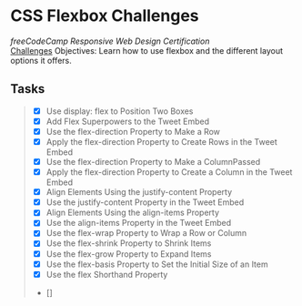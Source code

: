 # CSS Flexbox Challenges
_freeCodeCamp Responsive Web Design Certification_\
[Challenges](https://www.freecodecamp.org/learn/responsive-web-design/css-flexbox/)
Objectives: Learn how to use flexbox and the different layout options it offers.

## Tasks
> - [x] Use display: flex to Position Two Boxes
> - [x] Add Flex Superpowers to the Tweet Embed
> - [x] Use the flex-direction Property to Make a Row
> - [x] Apply the flex-direction Property to Create Rows in the Tweet Embed
> - [x] Use the flex-direction Property to Make a ColumnPassed
> - [x] Apply the flex-direction Property to Create a Column in the Tweet Embed
> - [x] Align Elements Using the justify-content Property
> - [x] Use the justify-content Property in the Tweet Embed
> - [x] Align Elements Using the align-items Property
> - [x] Use the align-items Property in the Tweet Embed
> - [x] Use the flex-wrap Property to Wrap a Row or Column
> - [x] Use the flex-shrink Property to Shrink Items
> - [x] Use the flex-grow Property to Expand Items
> - [x] Use the flex-basis Property to Set the Initial Size of an Item
> - [x] Use the flex Shorthand Property
> - [] 